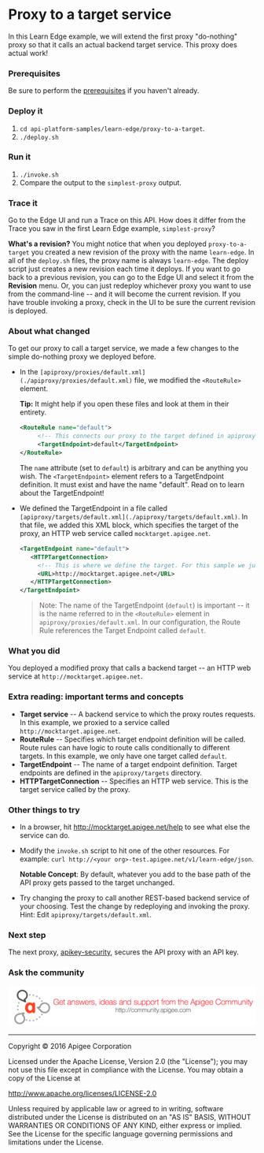 # Proxy to a target service

In this Learn Edge example, we will extend the first proxy "do-nothing" proxy so that it calls an actual backend target service. This proxy does actual work!

### Prerequisites

Be sure to perform the [prerequisites](https://github.com/apigee/api-platform-samples/tree/master/learn-edge#prerequisites) if you haven't already.

### Deploy it

1. `cd api-platform-samples/learn-edge/proxy-to-a-target`.
2. `./deploy.sh`

### Run it
1. `./invoke.sh`
2. Compare the output to the `simplest-proxy` output. 

### Trace it

Go to the Edge UI and run a Trace on this API. How does it differ from the Trace you saw in the first Learn Edge example, `simplest-proxy`?

**What's a revision?** You might notice that when you deployed `proxy-to-a-target` you created a new revision of the proxy with the name `learn-edge`. In all of the `deploy.sh` files, the proxy name is always `learn-edge`. The deploy script just creates a new revision each time it deploys. If you want to go back to a previous revision, you can go to the Edge UI and select it from the **Revision** menu. Or, you can just redeploy whichever proxy you want to use from the command-line -- and it will become the current revision. If you have trouble invoking a proxy, check in the UI to be sure the current revision is deployed. 

### About what changed

To get our proxy to call a target service, we made a few changes to the simple do-nothing proxy we deployed before. 

* In the `[apiproxy/proxies/default.xml](./apiproxy/proxies/default.xml)` file, we modified the `<RouteRule>` element.  

  **Tip:** It might help if you open these files and look at them in their entirety.

   ```xml
   <RouteRule name="default">
        <!-- This connects our proxy to the target defined in apiproxy/targets/default.xml -->
        <TargetEndpoint>default</TargetEndpoint>
   </RouteRule>
   ```

    The `name` attribute (set to `default`) is arbitrary and can be anything you wish. The `<TargetEndpoint>` element refers to a TargetEndpoint definition. It must exist and have the name "default". Read on to learn about the TargetEndpoint!

* We defined the TargetEndpoint in a file called `[apiproxy/targets/default.xml](./apiproxy/targets/default.xml)`. In that file, we added this XML block, which specifies the target of the proxy, an HTTP web service called `mocktarget.apigee.net`.

   ```xml
   <TargetEndpoint name="default">
      <HTTPTargetConnection>
        <!-- This is where we define the target. For this sample we just use a simple URL. -->
        <URL>http://mocktarget.apigee.net</URL>
      </HTTPTargetConnection>
   </TargetEndpoint>
   ```

    >Note: The name of the TargetEndpoint (`default`) is important -- it is the name referred to in the `<RouteRule>` element in `apiproxy/proxies/default.xml`. In our configuration, the Route Rule references the Target Endpoint called `default`. 

### What you did

You deployed a modified proxy that calls a backend target -- an HTTP web service at `http://mocktarget.apigee.net`. 

### Extra reading: important terms and concepts

* **Target service** -- A backend service to which the proxy routes requests. In this example, we proxied to a service called `http://mocktarget.apigee.net`. 
* **RouteRule** -- Specifies which target endpoint definition will be called. Route rules can have logic to route calls conditionally to different targets. In this example, we only have one target called `default`.
* **TargetEndpoint** -- The name of a target endpoint definition. Target endpoints are defined in the `apiproxy/targets` directory. 
* **HTTPTargetConnection** -- Specifies an HTTP web service. This is the target service called by the proxy.

### Other things to try

* In a browser, hit http://mocktarget.apigee.net/help to see what else the service can do. 
* Modify the `invoke.sh` script to hit one of the other resources. For example: `curl http://<your org>-test.apigee.net/v1/learn-edge/json`. 

  **Notable Concept**: By default, whatever you add to the base path of the API proxy gets passed to the target unchanged. 

* Try changing the proxy to call another REST-based backend service of your choosing. Test the change by redeploying and invoking the proxy. Hint: Edit `apiproxy/targets/default.xml`.

### Next step

The next proxy, [apikey-security](../apikey-security-1/README.md), secures the API proxy with an API key.


### Ask the community

[![alt text](../../images/apigee-community.png "Apigee Community is a great place to ask questions and find answers about developing API proxies. ")](https://community.apigee.com?via=github)

---

Copyright © 2016 Apigee Corporation

Licensed under the Apache License, Version 2.0 (the "License"); you may not use
this file except in compliance with the License. You may obtain a copy
of the License at

http://www.apache.org/licenses/LICENSE-2.0

Unless required by applicable law or agreed to in writing, software
distributed under the License is distributed on an "AS IS" BASIS,
WITHOUT WARRANTIES OR CONDITIONS OF ANY KIND, either express or implied.
See the License for the specific language governing permissions and
limitations under the License.
